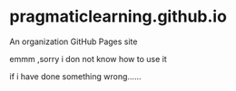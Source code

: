 # pragmaticlearning.github.io
An organization GitHub Pages site

emmm ,sorry i don not know how to use it

if i have done something wrong……
